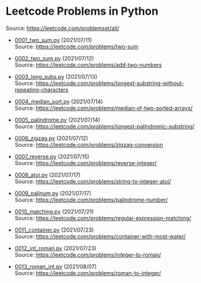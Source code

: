 # Leetcode Problems in Python
Source: https://leetcode.com/problemset/all/

* [0001_two_sum.py](https://github.com/Lcyc29/leetcode/blob/master/0001_two_sum.py) (2021/07/11)<br/>
Source: https://leetcode.com/problems/two-sum

* [0002_two_sum.py](https://github.com/Lcyc29/leetcode/blob/master/0002_two_numbers.py) (2021/07/12)<br/>
Source: https://leetcode.com/problems/add-two-numbers

* [0003_long_subs.py](https://github.com/Lcyc29/leetcode/blob/master/0003_long_subs.py) (2021/07/13)<br/>
Source: https://leetcode.com/problems/longest-substring-without-repeating-characters

* [0004_median_sort.py](https://github.com/Lcyc29/leetcode/blob/master/0004_median_sort.py) (2021/07/14)<br/>
Source: https://leetcode.com/problems/median-of-two-sorted-arrays/

* [0005_palindrome.py](https://github.com/Lcyc29/leetcode/blob/master/0005_palindrome.py) (2021/07/14)<br/>
Source: https://leetcode.com/problems/longest-palindromic-substring/

* [0006_zigzag.py](https://github.com/Lcyc29/leetcode/blob/master/0006_zigzag.py) (2021/07/12)<br/>
Source: https://leetcode.com/problems/zigzag-conversion

* [0007_reverse.py](https://github.com/Lcyc29/leetcode/blob/master/0007_reverse.py) (2021/07/15)<br/>
Source: https://leetcode.com/problems/reverse-integer/

* [0008_atoi.py](https://github.com/Lcyc29/leetcode/blob/master/0008_atoi.py) (2021/07/17)<br/>
Source: https://leetcode.com/problems/string-to-integer-atoi/

* [0009_palinum.py](https://github.com/Lcyc29/leetcode/blob/master/0009_palinum.py) (2021/07/17)<br/>
Source: https://leetcode.com/problems/palindrome-number/

* [0010_matching.py](https://github.com/Lcyc29/leetcode/blob/master/0010_matching.py) (2021/07/21)<br/>
Source: https://leetcode.com/problems/regular-expression-matching/

* [0011_container.py](https://github.com/Lcyc29/leetcode/blob/master/0011_container.py) (2021/07/23)<br/>
Source: https://leetcode.com/problems/container-with-most-water/

* [0012_int_roman.py](https://github.com/Lcyc29/leetcode/blob/master/0012_int_roman.py) (2021/07/23)<br/>
Source: https://leetcode.com/problems/integer-to-roman/

* [0013_roman_int.py](https://github.com/Lcyc29/leetcode/blob/master/0013_roman_int.py) (2021/08/07)<br/>
Source: https://leetcode.com/problems/roman-to-integer/

